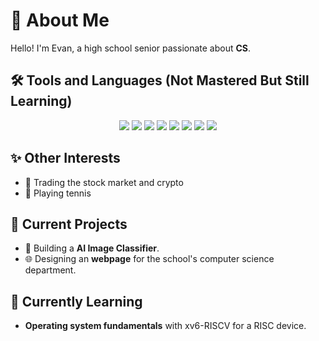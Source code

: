 # 🌟 About Me

  Hello! I'm Evan, a high school senior passionate about **CS**.

## 🛠️ Tools and Languages (Not Mastered But Still Learning)

<div align="center">
  <img src="https://skillicons.dev/icons?i=c" />
  <img src="https://skillicons.dev/icons?i=java" />
  <img src="https://skillicons.dev/icons?i=python" />
  <img src="https://skillicons.dev/icons?i=css" />
  <img src="https://skillicons.dev/icons?i=html" />
  <img src="https://skillicons.dev/icons?i=vscode" />
  <img src="https://skillicons.dev/icons?i=visualstudio" />
  <img src="https://skillicons.dev/icons?i=linux" />
</div>

## ✨ Other Interests

- 🔢 Trading the stock market and crypto
- 🎾 Playing tennis

## 🔭 Current Projects

- 🚀 Building a **AI Image Classifier**.
- 🌐 Designing an **webpage** for the school's computer science department.

## 🌱 Currently Learning

- **Operating system fundamentals** with xv6-RISCV for a RISC device.
